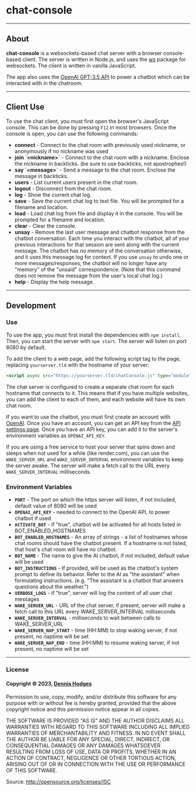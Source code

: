 # chat-console
---

## About

**chat-console** is a websockets-based chat server with a browser console-based client. The server is written in Node.js, and uses the [ws](https://www.npmjs.com/package/ws) package for websockets. The client is written in vanilla JavaScript.

The app also uses the [OpenAI GPT-3.5 API](https://platform.openai.com/docs/api-reference/) to power a chatbot which can be interacted with in the chatroom.

---

## Client Use

To use the chat client, you must first open the browser's JavaScript console. This can be done by pressing `F12` in most browsers. Once the console is open, you can use the following commands:

- **connect** - Connect to the chat room with previously used nickname, or anonymously if no nickname was used
- **join \`\<nickname>\`** - Connect to the chat room with a nickname. Enclose the nickname in backticks. (be sure to use backticks, not apostrophes!)
- **say \`\<message>\`** - Send a message to the chat room. Enclose the message in backticks.
- **users** - List current users present in the chat room.
- **logout** - Disconnect from the chat room.
- **log** - Show the current chat log.
- **save** - Save the current chat log to text file. You will be prompted for a filename and location.
- **load** - Load chat log from file and display it in the console. You will be prompted for a filename and location.
- **clear** - Clear the console.
- **unsay** - Remove the last user message and chatbot response from the chatbot conversation. Each time you interact with the chatbot, all of your previous interactions for that session are sent along with the current message. The chatbot has no memory of the conversation otherwise, and it uses this message log for context. If you use `unsay` to undo one or more messages/responses, the chatbot will no longer have any "memory" of the "unsaid" correspondence. (Note that this command does not remove the message from the user's local chat log.)
- **help** - Display the help message.

---

## Development

### Use

To use the app, you must first install the dependencies with `npm install`. Then, you can start the server with `npm start`. The server will listen on port 8080 by default.

To add the client to a web page, add the following script tag to the page, replacing `yourserver.tld` with the hostname of your server:

```html
<script async src="https://yourserver.tld/chatConsole.js" type="module" ></script>
```

The chat server is configured to create a separate chat room for each hostname that connects to it. This means that if you have multiple websites, you can add the client to each of them, and each website will have its own chat room.

If you want to use the chatbot, you must first create an account with [OpenAI](https://beta.openai.com/). Once you have an account, you can get an API key from the [API settings page](https://beta.openai.com/account/api-keys). Once you have an API key, you can add it to the server's environment variables as `OPENAI_API_KEY`.

If you are using a free service to host your server that spins down and sleeps when not used for a while (like render.com), you can use the `WAKE_SERVER_URL` and `WAKE_SERVER_INTERVAL` environment variables to keep the server awake. The server will make a fetch call to the URL every `WAKE_SERVER_INTERVAL` milliseconds.

### Environment Variables


- **`PORT`** - The port on which the https server will listen, if not included, default value of 8080 will be used
- **`OPENAI_API_KEY`** - needed to connect to the OpenAI API, to power chatbot if used
- **`ACTIVATE_BOT`** - if "true", chatbot will be activated for all hosts listed in BOT_ENABLED_HOSTNAMES
- **`BOT_ENABLED_HOSTNAMES`** - An array of strings - a list of hostnames whose chat rooms should have the chatbot present. If a hostname is not listed, that host's chat room will have no chatbot.
- **`BOT_NAME`** - The name to give the AI chatbot, if not included, default value will be used
- **`BOT_INSTRUCTIONS`** - If provided, will be used as the chatbot's system prompt to define its behavior. Refer to the AI as "the assistant" when formulating instructions. (e.g. "The assistant is a chatbot that answers questions about the weather.")
- **`VERBOSE_LOGS`** - if "true", server will log the content of all user chat messages
- **`WAKE_SERVER_URL`** - URL of the chat server, if present, server will make a fetch call to this URL every WAKE_SERVER_INTERVAL milliseconds
- **`WAKE_SERVER_INTERVAL`** - milliseconds to wait between calls to WAKE_SERVER_URL
- **`WAKE_SERVER_NAP_START`** - time (HH:MM) to stop waking server, if not present, no naptime will be set
- **`WAKE_SERVER_NAP_END`** - time (HH:MM) to resume waking server, if not present, no naptime will be set
---

### License

#### Copyright © 2023, [Dennis Hodges](https://dennis-hodges.com)

Permission to use, copy, modify, and/or distribute this software for any purpose with or without fee is hereby granted, provided that the above copyright notice and this permission notice appear in all copies.

THE SOFTWARE IS PROVIDED "AS IS" AND THE AUTHOR DISCLAIMS ALL WARRANTIES WITH REGARD TO THIS SOFTWARE INCLUDING ALL IMPLIED WARRANTIES OF MERCHANTABILITY AND FITNESS. IN NO EVENT SHALL THE AUTHOR BE LIABLE FOR ANY SPECIAL, DIRECT, INDIRECT, OR CONSEQUENTIAL DAMAGES OR ANY DAMAGES WHATSOEVER RESULTING FROM LOSS OF USE, DATA OR PROFITS, WHETHER IN AN ACTION OF CONTRACT, NEGLIGENCE OR OTHER TORTIOUS ACTION, ARISING OUT OF OR IN CONNECTION WITH THE USE OR PERFORMANCE OF THIS SOFTWARE.

Source: http://opensource.org/licenses/ISC
